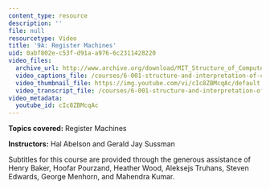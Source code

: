 ```yaml
---
content_type: resource
description: ''
file: null
resourcetype: Video
title: '9A: Register Machines'
uid: 0abf802e-c53f-d91a-a976-6c2311428220
video_files:
  archive_url: http://www.archive.org/download/MIT_Structure_of_Computer_Programs_1986/lec9a.mp4
  video_captions_file: /courses/6-001-structure-and-interpretation-of-computer-programs-spring-2005/08b2ee3663e9553c8bbe112b3191b5ad_cIc8ZBMcqAc.vtt
  video_thumbnail_file: https://img.youtube.com/vi/cIc8ZBMcqAc/default.jpg
  video_transcript_file: /courses/6-001-structure-and-interpretation-of-computer-programs-spring-2005/8b955a3bffbbe00a8aa32576b43695dc_cIc8ZBMcqAc.pdf
video_metadata:
  youtube_id: cIc8ZBMcqAc
---
```


**Topics covered:** Register Machines

**Instructors:** Hal Abelson and Gerald Jay Sussman

Subtitles for this course are provided through the generous assistance of Henry Baker, Hoofar Pourzand, Heather Wood, Aleksejs Truhans, Steven Edwards, George Menhorn, and Mahendra Kumar.